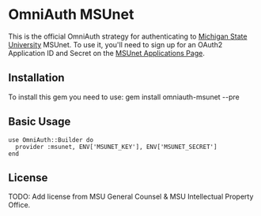 # OmniAuth MSUnet

This is the official OmniAuth strategy for authenticating to [Michigan State University](http://www.msu.edu) MSUnet. To
use it, you'll need to sign up for an OAuth2 Application ID and Secret
on the [MSUnet Applications Page](https://oauth.msu.edu/settings/applications).

## Installation

To install this gem you need to use:
gem install omniauth-msunet --pre

## Basic Usage

    use OmniAuth::Builder do
      provider :msunet, ENV['MSUNET_KEY'], ENV['MSUNET_SECRET']
    end

## License

TODO: Add license from MSU General Counsel & MSU Intellectual Property Office.

